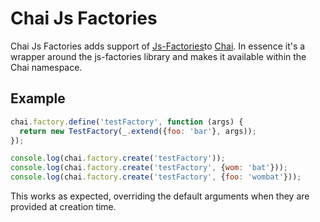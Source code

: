 # Chai Js Factories
Chai Js Factories adds support of [Js-Factories](https://github.com/matthijsgroen/js-factories)to [Chai](http://chaijs.com/). In essence it's a wrapper around the js-factories library and makes it available within the Chai namespace.

## Example

```javascript
chai.factory.define('testFactory', function (args) { 
  return new TestFactory(_.extend({foo: 'bar'}, args));
});

console.log(chai.factory.create('testFactory'));
console.log(chai.factory.create('testFactory', {wom: 'bat'}));
console.log(chai.factory.create('testFactory', {foo: 'wombat'}));
```

This works as expected, overriding the default arguments when they are provided at creation time.

